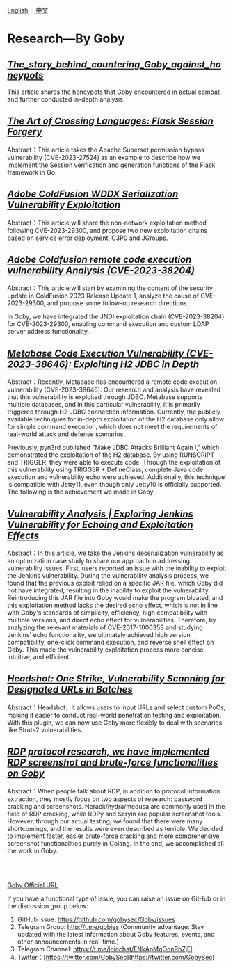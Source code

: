 [English](https://github.com/gobysec/Research/blob/main/README.md)｜ [中文](https://github.com/gobysec/Research/blob/main/README-zh.md)

# Research—By Goby

## [*The_story_behind_countering_Goby_against_honeypots* ](https://github.com/gobysec/Research/blob/main/The_story_behind_countering_Goby_against_honeypots_en_US.md#the-story-behind-countering-goby-against-honeypots)
This article shares the honeypots that Goby encountered in actual combat and further conducted in-depth analysis.

## [*The Art of Crossing Languages: Flask Session Forgery* ](https://github.com/gobysec/Research/blob/main/The_Art_of_Crossing_Languages%3A_Flask_Session_Forgery_en_US.md)
Abstract：This article takes the Apache Superset permission bypass vulnerability (CVE-2023-27524) as an example to describe how we implement the Session verification and generation functions of the Flask framework in Go.

## [*Adobe ColdFusion WDDX Serialization Vulnerability Exploitation* ](https://github.com/gobysec/Research/blob/main/Adobe_ColdFusion_WDDX_Serialization_Vulnerability_Exploitation_en_US.md)

Abstract：This article will share the non-network exploitation method following CVE-2023-29300, and propose two new exploitation chains based on service error deployment, C3P0 and JGroups. 

## [*Adobe Coldfusion remote code execution vulnerability Analysis (CVE-2023-38204)* ](https://github.com/gobysec/Research/blob/main/Adobe_Coldfusion_remote_code_execution_vulnerability_Analysis_(CVE-2023-38204)_en_US.md)

Abstract：This article will start by examining the content of the security update in ColdFusion 2023 Release Update 1, analyze the cause of CVE-2023-29300, and propose some follow-up research directions.

In Goby, we have integrated the JNDI exploitation chain (CVE-2023-38204) for CVE-2023-29300, enabling command execution and custom LDAP server address functionality. 

## [*Metabase Code Execution Vulnerability (CVE-2023-38646): Exploiting H2 JDBC in Depth* ](https://github.com/gobysec/Research/blob/main/Metabase_Code_Execution_Vulnerability_(CVE-2023-38646)_Exploiting_H2_JDBC_in_Depth_en_US.md)

Abstract：Recently, Metabase has encountered a remote code execution vulnerability (CVE-2023-38646). Our research and analysis have revealed that this vulnerability is exploited through JDBC. Metabase supports multiple databases, and in this particular vulnerability, it is primarily triggered through H2 JDBC connection information. Currently, the publicly available techniques for in-depth exploitation of the H2 database only allow for simple command execution, which does not meet the requirements of real-world attack and defense scenarios.

Previously, pyn3rd published "Make JDBC Attacks Brilliant Again I," which demonstrated the exploitation of the H2 database. By using RUNSCRIPT and TRIGGER, they were able to execute code. Through the exploitation of this vulnerability using TRIGGER + DefineClass, complete Java code execution and vulnerability echo were achieved. Additionally, this technique is compatible with Jetty11, even though only Jetty10 is officially supported. The following is the achievement we made in Goby.

## [*Vulnerability Analysis | Exploring Jenkins Vulnerability for Echoing and Exploitation Effects* ](https://github.com/gobysec/Research/blob/main/Exploring_Jenkins_Vulnerability_for_Echoing_and_Exploitation_Effects_en_US.md)

Abstract：In this article, we take the Jenkins deserialization vulnerability as an optimization case study to share our approach in addressing vulnerability issues. First, users reported an issue with the inability to exploit the Jenkins vulnerability. During the vulnerability analysis process, we found that the previous exploit relied on a specific JAR file, which Goby did not have integrated, resulting in the inability to exploit the vulnerability. Reintroducing this JAR file into Goby would make the program bloated, and this exploitation method lacks the desired echo effect, which is not in line with Goby's standards of simplicity, efficiency, high compatibility with multiple versions, and direct echo effect for vulnerabilities. Therefore, by analyzing the relevant materials of CVE-2017-1000353 and studying Jenkins' echo functionality, we ultimately achieved high version compatibility, one-click command execution, and reverse shell effect on Goby. This made the vulnerability exploitation process more concise, intuitive, and efficient.

## [*Headshot: One Strike, Vulnerability Scanning for Designated URLs in Batches* ](https://github.com/gobysec/Research/blob/main/Headshot_One_Strike_Vulnerability_Scanning_for_Designated_URLs_in_Batches_en_US.md)

Abstract：Headshot，it allows users to input URLs and select custom PoCs, making it easier to conduct real-world penetration testing and exploitation. With this plugin, we can now use Goby more flexibly to deal with scenarios like Struts2 vulnerabilities.

## [*RDP protocol research, we have implemented RDP screenshot and brute-force functionalities on Goby* ](https://github.com/gobysec/Research/blob/main/RDP_protocol_research_%20we_have_implemented_RDP_screenshot_and_brute-force_functionalities_on_Goby_en_US.md)

Abstract：When people talk about RDP, in addition to protocol information extraction, they mostly focus on two aspects of research: password cracking and screenshots. Ncrack/hydra/medusa are commonly used in the field of RDP cracking, while RDPy and Scryin are popular screenshot tools. However, through our actual testing, we found that there were many shortcomings, and the results were even described as terrible. We decided to implement faster, easier brute-force cracking and more comprehensive screenshot functionalities purely in Golang. In the end, we accomplished all the work in Goby.

<br/>

<br/>

[Goby Official URL](https://gobies.org/)

If you have a functional type of issue, you can raise an issue on GitHub or in the discussion group below:

1. GitHub issue: https://github.com/gobysec/Goby/issues
2. Telegram Group: http://t.me/gobies (Community advantage: Stay updated with the latest information about Goby features, events, and other announcements in real-time.) 
3. Telegram Channel: https://t.me/joinchat/ENkApMqOonRhZjFl 
4. Twitter：[https://twitter.com/GobySec](https://twitter.com/GobySec)
